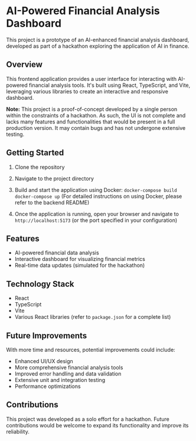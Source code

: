 # AI-Powered Financial Analysis Dashboard

This project is a prototype of an AI-enhanced financial analysis dashboard, developed as part of a hackathon exploring the application of AI in finance.

## Overview

This frontend application provides a user interface for interacting with AI-powered financial analysis tools. It's built using React, TypeScript, and Vite, leveraging various libraries to create an interactive and responsive dashboard.

**Note:** This project is a proof-of-concept developed by a single person within the constraints of a hackathon. As such, the UI is not complete and lacks many features and functionalities that would be present in a full production version. It may contain bugs and has not undergone extensive testing.

## Getting Started

1. Clone the repository
2. Navigate to the project directory
3. Build and start the application using Docker:
   `docker-compose build`
   `docker-compose up`
   (For detailed instructions on using Docker, please refer to the backend README)

4. Once the application is running, open your browser and navigate to `http://localhost:5173` (or the port specified in your configuration)

## Features

- AI-powered financial data analysis
- Interactive dashboard for visualizing financial metrics
- Real-time data updates (simulated for the hackathon)

## Technology Stack

- React
- TypeScript
- Vite
- Various React libraries (refer to `package.json` for a complete list)

## Future Improvements

With more time and resources, potential improvements could include:

- Enhanced UI/UX design
- More comprehensive financial analysis tools
- Improved error handling and data validation
- Extensive unit and integration testing
- Performance optimizations

## Contributions

This project was developed as a solo effort for a hackathon. Future contributions would be welcome to expand its functionality and improve its reliability.
